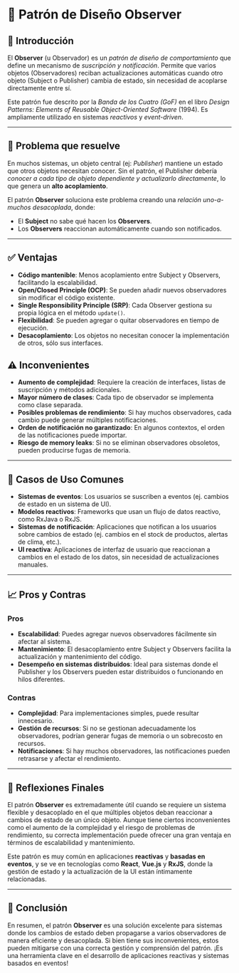 # 🧩 Patrón de Diseño Observer

## 📌 Introducción
El **Observer** (u Observador) es un *patrón de diseño de comportamiento* que define un mecanismo de *suscripción y notificación*. Permite que varios objetos (Observadores) reciban actualizaciones automáticas cuando otro objeto (Subject o Publisher) cambia de estado, sin necesidad de acoplarse directamente entre sí.

Este patrón fue descrito por la *Banda de los Cuatro (GoF)* en el libro *Design Patterns: Elements of Reusable Object-Oriented Software* (1994). Es ampliamente utilizado en sistemas *reactivos* y *event-driven*.

---

## 🎯 Problema que resuelve
En muchos sistemas, un objeto central (ej: *Publisher*) mantiene un estado que otros objetos necesitan conocer. Sin el patrón, el Publisher debería *conocer a cada tipo de objeto dependiente y actualizarlo directamente*, lo que genera un **alto acoplamiento**.

El patrón **Observer** soluciona este problema creando una *relación uno-a-muchos desacoplada*, donde:
- El **Subject** no sabe qué hacen los **Observers**.
- Los **Observers** reaccionan automáticamente cuando son notificados.

---

## ✅ Ventajas
- **Código mantenible**: Menos acoplamiento entre Subject y Observers, facilitando la escalabilidad.
- **Open/Closed Principle (OCP)**: Se pueden añadir nuevos observadores sin modificar el código existente.
- **Single Responsibility Principle (SRP)**: Cada Observer gestiona su propia lógica en el método `update()`.
- **Flexibilidad**: Se pueden agregar o quitar observadores en tiempo de ejecución.
- **Desacoplamiento**: Los objetos no necesitan conocer la implementación de otros, sólo sus interfaces.

## ⚠️ Inconvenientes
- **Aumento de complejidad**: Requiere la creación de interfaces, listas de suscripción y métodos adicionales.
- **Mayor número de clases**: Cada tipo de observador se implementa como clase separada.
- **Posibles problemas de rendimiento**: Si hay muchos observadores, cada cambio puede generar múltiples notificaciones.
- **Orden de notificación no garantizado**: En algunos contextos, el orden de las notificaciones puede importar.
- **Riesgo de memory leaks**: Si no se eliminan observadores obsoletos, pueden producirse fugas de memoria.

---

## 🔄 Casos de Uso Comunes
- **Sistemas de eventos**: Los usuarios se suscriben a eventos (ej. cambios de estado en un sistema de UI).
- **Modelos reactivos**: Frameworks que usan un flujo de datos reactivo, como RxJava o RxJS.
- **Sistemas de notificación**: Aplicaciones que notifican a los usuarios sobre cambios de estado (ej. cambios en el stock de productos, alertas de clima, etc.).
- **UI reactiva**: Aplicaciones de interfaz de usuario que reaccionan a cambios en el estado de los datos, sin necesidad de actualizaciones manuales.

---

## 📈 Pros y Contras

### Pros
- **Escalabilidad**: Puedes agregar nuevos observadores fácilmente sin afectar al sistema.
- **Mantenimiento**: El desacoplamiento entre Subject y Observers facilita la actualización y mantenimiento del código.
- **Desempeño en sistemas distribuidos**: Ideal para sistemas donde el Publisher y los Observers pueden estar distribuidos o funcionando en hilos diferentes.

### Contras
- **Complejidad**: Para implementaciones simples, puede resultar innecesario. 
- **Gestión de recursos**: Si no se gestionan adecuadamente los observadores, podrían generar fugas de memoria o un sobrecosto en recursos.
- **Notificaciones**: Si hay muchos observadores, las notificaciones pueden retrasarse y afectar el rendimiento.

---

## 🧠 Reflexiones Finales
El patrón **Observer** es extremadamente útil cuando se requiere un sistema flexible y desacoplado en el que múltiples objetos deban reaccionar a cambios de estado de un único objeto. Aunque tiene ciertos inconvenientes como el aumento de la complejidad y el riesgo de problemas de rendimiento, su correcta implementación puede ofrecer una gran ventaja en términos de escalabilidad y mantenimiento.

Este patrón es muy común en aplicaciones **reactivas** y **basadas en eventos**, y se ve en tecnologías como **React**, **Vue.js** y **RxJS**, donde la gestión de estado y la actualización de la UI están íntimamente relacionadas.

---

## 🧩 Conclusión
En resumen, el patrón **Observer** es una solución excelente para sistemas donde los cambios de estado deben propagarse a varios observadores de manera eficiente y desacoplada. Si bien tiene sus inconvenientes, estos pueden mitigarse con una correcta gestión y comprensión del patrón. ¡Es una herramienta clave en el desarrollo de aplicaciones reactivas y sistemas basados en eventos!
